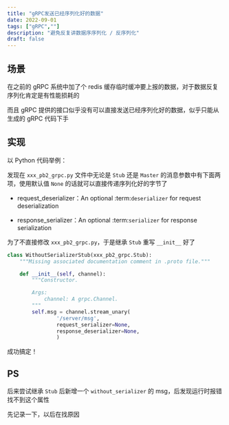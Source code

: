 ```yaml
---
title: "gRPC发送已经序列化好的数据"
date: 2022-09-01
tags: ["gRPC",""]
description: "避免反复讲数据序序列化 / 反序列化"
draft: false
---
```


## 场景

在之前的 gRPC 系统中加了个 redis 缓存临时缓冲要上报的数据，对于数据反复序列化肯定是有性能损耗的

而且 gRPC 提供的接口似乎没有可以直接发送已经序列化好的数据，似乎只能从生成的 gRPC 代码下手

## 实现

以 Python 代码举例：

发现在 `xxx_pb2_grpc.py` 文件中无论是 `Stub` 还是 `Master` 的消息参数中有下面两项，使用默认值 `None` 的话就可以直接传递序列化好的字节了

* request_deserializer：An optional :term:`deserializer` for request deserialization

* response_serializer：An optional :term:`serializer` for response serialization

为了不直接修改 `xxx_pb2_grpc.py`，于是继承 `Stub` 重写 `__init__` 好了

```python
class WithoutSerializerStub(xxx_pb2_grpc.Stub):
    """Missing associated documentation comment in .proto file."""

    def __init__(self, channel):
        """Constructor.

        Args:
            channel: A grpc.Channel.
        """
        self.msg = channel.stream_unary(
                '/server/msg',
                request_serializer=None,
                response_deserializer=None,
                )
```

成功搞定！

## PS

后来尝试继承 `Stub` 后新增一个 `without_serializer` 的 msg，后发现运行时报错找不到这个属性

先记录一下，以后在找原因
